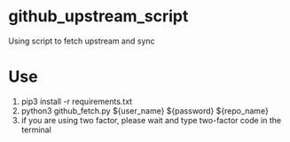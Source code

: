 # github_upstream_script
Using script to fetch upstream and sync

# Use
1. pip3 install -r requirements.txt
2. python3 github_fetch.py ${user_name} ${password} ${repo_name}
3. if you are using two factor, please wait and type two-factor code in the terminal
